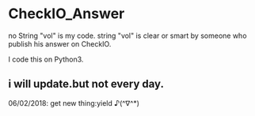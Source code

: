 # CheckIO_Answer
no String "vol" is my code.
string "vol" is clear or smart by someone who publish his answer on CheckIO.

I code this on Python3.

i will update.but not every day.
-------------------------------------------------------------------------------

06/02/2018:
get new thing:yield  ♪(^∇^*)
